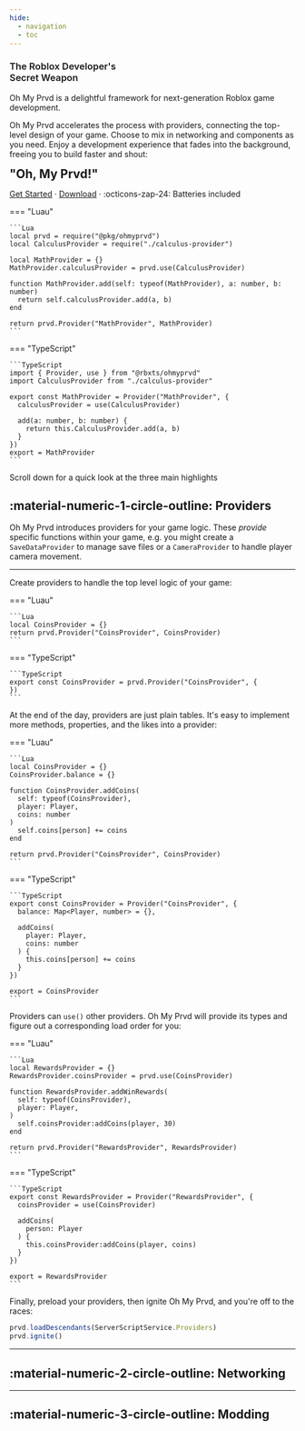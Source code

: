 ```yaml
---
hide:
  - navigation
  - toc
---
```


<section class="ompdoc-home-hero" markdown>

<section class="ompdoc-home-hero-inner" markdown>

<!-- <img src="./assets/logo.svg" width="150px"/> -->

<h1 style="font-weight: 600;">The Roblox Developer's<br/>Secret Weapon</h1>

<p>
Oh My Prvd is a delightful framework for next-generation Roblox game
development.
</p>

<p>
Oh My Prvd accelerates the process with providers, connecting the top-level
design of your game. Choose to mix in networking and components as you need.
Enjoy a development experience that fades into the background, freeing you to
build faster and shout:
</p>

<b style="font-size: 1.5em;" markdown>"Oh, My Prvd!"</b>

<nav markdown>

<a href="./tutorials/">Get Started</a> ·
<a href="https://github.com/team-fireworks/ohmyprvd/releases">Download</a> ·
:octicons-zap-24: Batteries included

</nav>

</section>

</section>

<section class="ompdoc-home-content" markdown>

=== "Luau"

    ```Lua
    local prvd = require("@pkg/ohmyprvd")
    local CalculusProvider = require("./calculus-provider")

    local MathProvider = {}
    MathProvider.calculusProvider = prvd.use(CalculusProvider)

    function MathProvider.add(self: typeof(MathProvider), a: number, b: number)
      return self.calculusProvider.add(a, b)
    end

    return prvd.Provider("MathProvider", MathProvider)
    ```

=== "TypeScript"

    ```TypeScript
    import { Provider, use } from "@rbxts/ohmyprvd"
    import CalculusProvider from "./calculus-provider"

    export const MathProvider = Provider("MathProvider", {
      calculusProvider = use(CalculusProvider)

      add(a: number, b: number) {
        return this.CalculusProvider.add(a, b)
      }
    })
    export = MathProvider
    ```

</section>

<aside class="ompdoc-home-aside">

Scroll down for a quick look at the three main highlights

</aside>

<section class="ompdoc-home-body" markdown>

## :material-numeric-1-circle-outline: Providers

Oh My Prvd introduces providers for your game logic. These *provide* specific
functions within your game, e.g. you might create a `SaveDataProvider` to manage
save files or a `CameraProvider` to handle player camera movement.

---

Create providers to handle the top level logic of your game:

=== "Luau"

    ```Lua
    local CoinsProvider = {}
    return prvd.Provider("CoinsProvider", CoinsProvider)
    ```

=== "TypeScript"

    ```TypeScript
    export const CoinsProvider = prvd.Provider("CoinsProvider", {
    })
    ```

At the end of the day, providers are just plain tables. It's easy to implement
more methods, properties, and the likes into a provider:

=== "Luau"

    ```Lua
    local CoinsProvider = {}
    CoinsProvider.balance = {}

    function CoinsProvider.addCoins(
      self: typeof(CoinsProvider),
      player: Player,
      coins: number
    )
      self.coins[person] += coins
    end

    return prvd.Provider("CoinsProvider", CoinsProvider)
    ```

=== "TypeScript"

    ```TypeScript
    export const CoinsProvider = Provider("CoinsProvider", {
      balance: Map<Player, number> = {},

      addCoins(
        player: Player,
        coins: number
      ) {
        this.coins[person] += coins
      }
    })

    export = CoinsProvider
    ```

Providers can `use()` other providers. Oh My Prvd will provide its types and
figure out a corresponding load order for you:

=== "Luau"

    ```Lua
    local RewardsProvider = {}
    RewardsProvider.coinsProvider = prvd.use(CoinsProvider)

    function RewardsProvider.addWinRewards(
      self: typeof(CoinsProvider),
      player: Player,
    )
      self.coinsProvider:addCoins(player, 30)
    end

    return prvd.Provider("RewardsProvider", RewardsProvider)
    ```

=== "TypeScript"

    ```TypeScript
    export const RewardsProvider = Provider("RewardsProvider", {
      coinsProvider = use(CoinsProvider)

      addCoins(
        person: Player
      ) {
        this.coinsProvider:addCoins(player, coins)
      }
    })

    export = RewardsProvider
    ```

Finally, preload your providers, then ignite Oh My Prvd, and you're off to the races:

```TypeScript
prvd.loadDescendants(ServerScriptService.Providers)
prvd.ignite()
```

---

## :material-numeric-2-circle-outline: Networking

---

## :material-numeric-3-circle-outline: Modding

</section>
